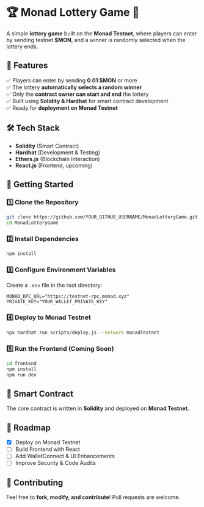 # 🏆 Monad Lottery Game 🎲  

A simple **lottery game** built on the **Monad Testnet**, where players can enter by sending testnet **$MON**, and a winner is randomly selected when the lottery ends.  

## 📌 Features  
✅ Players can enter by sending **0.01 $MON** or more  
✅ The lottery **automatically selects a random winner**  
✅ Only the **contract owner can start and end** the lottery  
✅ Built using **Solidity & Hardhat** for smart contract development  
✅ Ready for **deployment on Monad Testnet**  

## 🛠 Tech Stack  
- **Solidity** (Smart Contract)  
- **Hardhat** (Development & Testing)  
- **Ethers.js** (Blockchain Interaction)  
- **React.js** (Frontend, upcoming)  

## 🚀 Getting Started  

### 1️⃣ Clone the Repository  
```sh  
git clone https://github.com/YOUR_GITHUB_USERNAME/MonadLotteryGame.git  
cd MonadLotteryGame  
```

### 2️⃣ Install Dependencies  
```sh  
npm install  
```

### 3️⃣ Configure Environment Variables  
Create a `.env` file in the root directory:  
```  
MONAD_RPC_URL="https://testnet-rpc.monad.xyz"  
PRIVATE_KEY="YOUR_WALLET_PRIVATE_KEY"  
```

### 4️⃣ Deploy to Monad Testnet  
```sh  
npx hardhat run scripts/deploy.js --network monadTestnet  
```

### 5️⃣ Run the Frontend (Coming Soon)  
```sh  
cd frontend  
npm install  
npm run dev  
```

## 📜 Smart Contract  
The core contract is written in **Solidity** and deployed on **Monad Testnet**.  

## 🎯 Roadmap  
- [x] Deploy on Monad Testnet  
- [ ] Build Frontend with React  
- [ ] Add WalletConnect & UI Enhancements  
- [ ] Improve Security & Code Audits  

## 📢 Contributing  
Feel free to **fork, modify, and contribute**! Pull requests are welcome.
